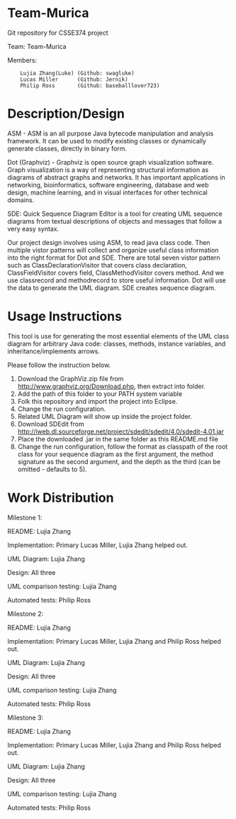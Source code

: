 # Team-Murica
Git repository for CSSE374 project

Team: Team-Murica

Members:

        Lujia Zhang(Luke) (Github: swagluke)
        Lucas Miller      (Github: Jernik)
        Philip Ross       (Github: baseballlover723)

# Description/Design

ASM - ASM is an all purpose Java bytecode manipulation and analysis framework. It can be used to modify existing classes or dynamically generate classes, directly in binary form. 

Dot (Graphviz) - Graphviz is open source graph visualization software. Graph visualization is a way of representing structural information as diagrams of abstract graphs and networks. It has important applications in networking, bioinformatics,  software engineering, database and web design, machine learning, and in visual interfaces for other technical domains. 

SDE: Quick Sequence Diagram Editor is a tool for creating UML sequence diagrams from textual descriptions of objects and messages that follow a very easy syntax.

Our project design involves using ASM, to read java class code. Then multiple vistor patterns will collect and organize useful class information into the right format for Dot and SDE. There are total seven vistor pattern such as ClassDeclarationVisitor that covers class declaration, ClassFieldVisitor covers field, ClassMethodVisitor covers method. And we use classrecord and methodrecord to store useful information. Dot will use the data to generate the UML diagram. SDE creates sequence diagram.

# Usage Instructions
This tool is use for generating the most essential elements of the UML class diagram for arbitrary Java code: classes, methods, instance variables, and inheritance/implements arrows.

Please follow the instruction below.

1. Download the GraphViz.zip file from <http://www.graphviz.org/Download.php>, then extract into folder.
2. Add the path of this folder to your PATH system variable
3. Folk this repository and import the project into Eclipse.
4. Change the run configuration.
5. Related UML Diagram will show up inside the project folder.
6. Download SDEdit from http://iweb.dl.sourceforge.net/project/sdedit/sdedit/4.0/sdedit-4.01.jar
7. Place the downloaded .jar in the same folder as this README.md file
8. Change the run configuration, follow the format as classpath of the root class for your sequence diagram as the first argument, the method signature as the second argument, and the depth as the third (can be omitted - defaults to 5).


# Work Distribution

Milestone 1:

README: Lujia Zhang

Implementation: Primary Lucas Miller, Lujia Zhang helped out.

UML Diagram: Lujia Zhang

Design: All three

UML comparison testing: Lujia Zhang

Automated tests: Philip Ross

Milestone 2:

README: Lujia Zhang

Implementation: Primary Lucas Miller, Lujia Zhang and Philip Ross helped out.

UML Diagram: Lujia Zhang

Design: All three

UML comparison testing: Lujia Zhang

Automated tests: Philip Ross

Milestone 3:

README: Lujia Zhang

Implementation: Primary Lucas Miller, Lujia Zhang and Philip Ross helped out.

UML Diagram: Lujia Zhang

Design: All three

UML comparison testing: Lujia Zhang

Automated tests: Philip Ross